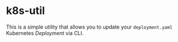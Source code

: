 # k8s-util

This is a simple utility that allows you to update your `deployment.yaml` Kubernetes _Deployment_ via CLI.